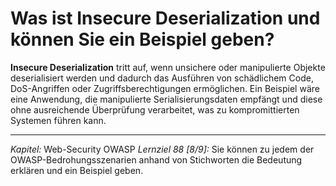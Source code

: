 # Was ist Insecure Deserialization und können Sie ein Beispiel geben?

**Insecure Deserialization** tritt auf, wenn unsichere oder manipulierte Objekte deserialisiert werden und dadurch das Ausführen von schädlichem Code, DoS-Angriffen oder Zugriffsberechtigungen ermöglichen. Ein Beispiel wäre eine Anwendung, die manipulierte Serialisierungsdaten empfängt und diese ohne ausreichende Überprüfung verarbeitet, was zu kompromittierten Systemen führen kann.

---

_Kapitel:_ Web-Security OWASP
_Lernziel 88 \[8/9\]:_ Sie können zu jedem der OWASP-Bedrohungsszenarien anhand von Stichworten die Bedeutung erklären und ein Beispiel geben.
